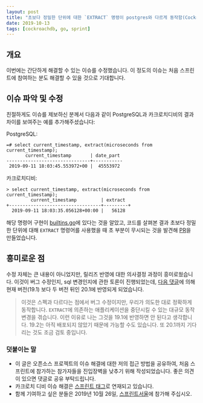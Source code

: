 ```yaml
---
layout: post
title: "초보다 정밀한 단위에 대한 `EXTRACT` 명령이 postgres와 다르게 동작함(CockroachDB issue #40683)"
date: 2019-10-13
tags: [cockroachdb, go, sprint]
---
```


## 개요

이번에는 간단하게 해결할 수 있는 이슈를 수정했습니다. 이 정도의 이슈는 처음 스프린트에 참여하는 분도 해결할 수 있을 것으로 기대합니다.

<!--more-->

## 이슈 파악 및 수정

친절하게도 이슈를 제보하신 분께서 다음과 같이 PostgreSQL과 카크로치디비의 결과 차이를 보여주는 예를 추가해주셨습니다:

PostgreSQL:
```
=# select current_timestamp, extract(microseconds from current_timestamp);
       current_timestamp       | date_part
-------------------------------+-----------
 2019-09-11 18:03:45.553972+00 |  45553972
```

카크로치디비:
```
> select current_timestamp, extract(microseconds from current_timestamp);
         current_timestamp         | extract
+----------------------------------+---------+
  2019-09-11 18:03:35.056128+00:00 |   56128
```

해당 명령어 구현이 [builtins.go](https://github.com/cockroachdb/cockroach/pull/41069/files#diff-eab6d12f93a40b49175acbbe6ff3a354)에 있다는 것을 알았고, 코드를 살펴본 결과 초보다 정밀한 단위에 대해 `EXTRACT` 명령어를 사용했을 때 초 부분이 무시되는 것을 발견해 [PR](https://github.com/cockroachdb/cockroach/pull/41069)을 만들었습니다.

## 흥미로운 점

수정 자체는 큰 내용이 아니었지만, 릴리즈 반영에 대한 의사결정 과정이 흥미로웠습니다. 이것이 버그 수정인지, sql 변경인지에 관한 토론이 진행되었는데, [다음 댓글](https://github.com/cockroachdb/cockroach/pull/41069#issuecomment-535095601)에 의해 현재 버전(19.1) 보다 두 버전 뒤인 20.1에 반영되게 되었습니다.

> 이것은 스펙과 다르다는 점에서 버그 수정이지만, 우리가 의도한 대로 정확하게 동작합니다. `EXTRACT`에 의존하는 애플리케이션을 중단시킬 수 있는 대규모 동작 변경을 겪습니다. 이런 이유로 나는 그것을 19.1에 반영하면 안 된다고 생각합니다. 19.2는 아직 배포되지 않았기 때문에 가능할 수도 있습니다. 또 20.1까지 기다리는 것도 조금 검토 중입니다.

### 덧붙이는 말

- 이 글은 오픈소스 프로젝트의 이슈 해결에 대한 저의 접근 방법을 공유하여, 처음 스프린트에 참가하는 참가자들을 진입장벽을 낮추기 위해 작성되었습니다. 좋은 의견이 있으면 댓글로 공유 부탁드립니다.
- 카크로치 디비 이슈 해결은 [스프린트 태그](/tags/sprint/)로 연재되고 있습니다.
- 함께 기여하고 싶은 분들은 2019년 10월 26일, [스프린트서울](https://www.sprintseoul.org/)에 참가해 주십시오.
